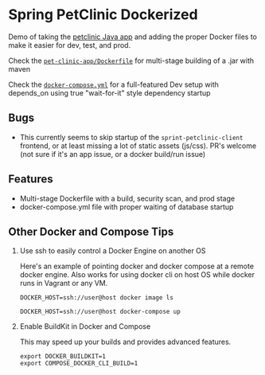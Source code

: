 # Spring PetClinic Dockerized

Demo of taking the [petclinic Java app](https://github.com/spring-petclinic/spring-petclinic-angularjs) and adding the proper Docker files to make it easier for dev, test, and prod.

Check the [`pet-clinic-app/Dockerfile`](pet-clinic-app/Dockerfile) for multi-stage building of a .jar with maven

Check the [`docker-compose.yml`](docker-compose.yml) for a full-featured Dev setup with depends_on using true "wait-for-it" style dependency startup

## Bugs

- This currently seems to skip startup of the `sprint-petclinic-client` frontend, or at least missing a lot of static assets (js/css). PR's welcome (not sure if it's an app issue, or a docker build/run issue)

## Features

- Multi-stage Dockerfile with a build, security scan, and prod stage
- docker-compose.yml file with proper waiting of database startup

## Other Docker and Compose Tips

1. Use ssh to easily control a Docker Engine on another OS

    Here's an example of pointing docker and docker compose at a remote docker engine.
    Also works for using docker cli on host OS while docker runs in Vagrant or any VM.

    `DOCKER_HOST=ssh://user@host docker image ls`

    `DOCKER_HOST=ssh://user@host docker-compose up`

2. Enable BuildKit in Docker and Compose

    This may speed up your builds and provides advanced features.

    ```
    export DOCKER_BUILDKIT=1
    export COMPOSE_DOCKER_CLI_BUILD=1
    ```
